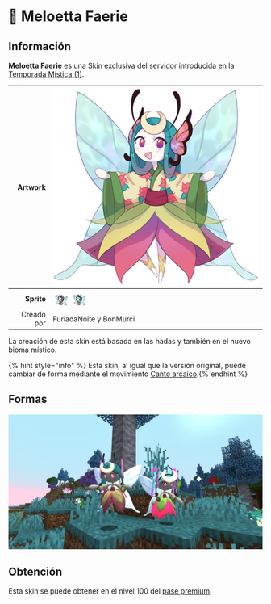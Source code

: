 # 🥇 Meloetta Faerie

## Información

**Meloetta Faerie** es una Skin exclusiva del servidor introducida en la [Temporada Mística (1)](./).

|                     **Artwork** | ![Artwork de Meloetta Faerie](../../images/pokemon/temporada-1/Faerie.png)                                                                                    |
| ------------------------------: | -------------------------------------------------------------------------------------------------------------------------------------- |
|                      **Sprite** | ![Sprite de Meloetta Faerie Aria](../../images/pokemon/temporada-1/Faerie1-sprite.png) ![Sprite de Meloetta Faerie Pirouette](../../images/pokemon/temporada-1/Faerie2-sprite.png)        |                                                                                                             |
|                      Creado por | FuriadaNoite y BonMurci                                                                                                                |

La creación de esta skin está basada en las hadas y también en el nuevo bioma místico.

{% hint style="info" %} Esta skin, al igual que la versión original, puede cambiar de forma mediante el movimiento [Canto arcaico](https://www.wikidex.net/wiki/Canto_arcaico).{% endhint %}

## Formas

![Formas de Meloetta Faerie](../../images/pokemon/temporada-1/faerie-formas.png)

## Obtención

Esta skin se puede obtener en el nivel 100 del [pase premium](https://tienda.mundopixelnet.com/category/servidor-escarlata-3).
